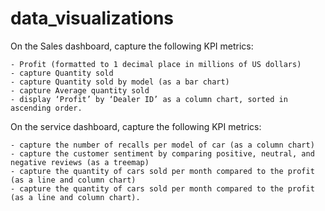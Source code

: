 # data_visualizations


  On the Sales dashboard, capture the following KPI metrics:
  
    - Profit (formatted to 1 decimal place in millions of US dollars)
    - capture Quantity sold
    - capture Quantity sold by model (as a bar chart)
    - capture Average quantity sold
    - display ‘Profit’ by ‘Dealer ID’ as a column chart, sorted in ascending order.

  On the service dashboard, capture the following KPI metrics:
  
    - capture the number of recalls per model of car (as a column chart)
    - capture the customer sentiment by comparing positive, neutral, and negative reviews (as a treemap)
    - capture the quantity of cars sold per month compared to the profit (as a line and column chart)
    - capture the quantity of cars sold per month compared to the profit (as a line and column chart).
